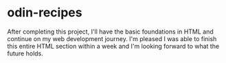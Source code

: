 # odin-recipes
After completing this project, I'll have the basic foundations in
HTML and continue on my web development journey. I'm pleased I was able to finish this entire HTML section within a week and I'm looking forward to what the future holds. 